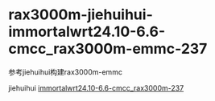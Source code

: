 # rax3000m-jiehuihui-immortalwrt24.10-6.6-cmcc_rax3000m-emmc-237

参考jiehuihui构建rax3000m-emmc

jiehuihui [immortalwrt24.10-6.6-cmcc_rax3000m-237](https://github.com/jiehuihui/immortalwrt24.10-6.6-cmcc_rax3000m-237)
